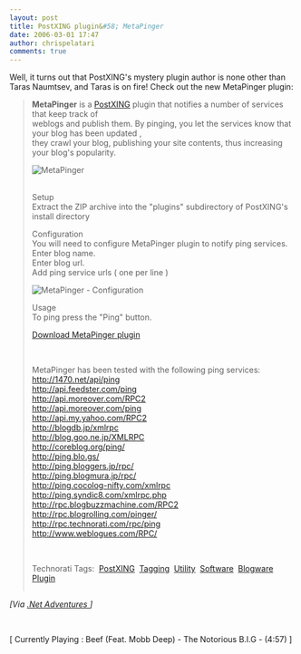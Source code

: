```yaml
---
layout: post
title: PostXING plugin&#58; MetaPinger
date: 2006-03-01 17:47
author: chrispelatari
comments: true
---
```


<p>Well, it turns out that PostXING's mystery plugin author is none other than
Taras Naumtsev, and Taras is on fire! Check out the new MetaPinger plugin:</p>
<blockquote>
  <p><strong>MetaPinger</strong> is a <a href="http://postxing.net/">PostXING</a> plugin that notifies a number of
  services that keep track of <br />weblogs and publish them. By pinging, you let
  the services know that your blog has been updated , <br />they crawl your blog,
  publishing your site contents, thus increasing your blog's popularity. </p>
  <p><img alt="MetaPinger" src="http://devintelligence.com/blog-images/MetaPinger.png" align="baseline" border="0" /></p>
  <p><br />Setup<br />Extract the ZIP archive into the "plugins" subdirectory of
  PostXING's install directory</p>
  <p>Configuration<br />You will need to configure MetaPinger plugin to notify
  ping services.<br />Enter blog name.<br />Enter blog url.<br />Add ping service urls
  ( one per line )</p>
  <p><img alt="MetaPinger - Configuration" src="http://devintelligence.com/blog-images/MetaPinger-Configuration.png" align="baseline" border="0" /></p>
  <p>Usage<br />To ping press the "Ping" button. </p>
  <p><a href="http://http://www.devintelligence.com/downloads/MetaPinger-1.0_zip.aspx">Download
  MetaPinger plugin</a></p>
  <p> </p>
  <p>MetaPinger has been tested with the following ping services:<br /><a href="http://1470.net/api/ping">http://1470.net/api/ping</a><br /><a href="http://api.feedster.com/ping">http://api.feedster.com/ping</a><br /><a href="http://api.moreover.com/RPC2">http://api.moreover.com/RPC2</a><br /><a href="http://api.moreover.com/ping">http://api.moreover.com/ping</a><br /><a href="http://api.my.yahoo.com/RPC2">http://api.my.yahoo.com/RPC2</a><br /><a href="http://blogdb.jp/xmlrpc">http://blogdb.jp/xmlrpc</a><br /><a href="http://blog.goo.ne.jp/XMLRPC">http://blog.goo.ne.jp/XMLRPC</a><br /><a href="http://coreblog.org/ping/">http://coreblog.org/ping/</a><br /><a href="http://ping.blo.gs/">http://ping.blo.gs/</a><br /><a href="http://ping.bloggers.jp/rpc/">http://ping.bloggers.jp/rpc/</a><br /><a href="http://ping.blogmura.jp/rpc/">http://ping.blogmura.jp/rpc/</a><br /><a href="http://ping.cocolog-nifty.com/xmlrpc">http://ping.cocolog-nifty.com/xmlrpc</a><br /><a href="http://ping.syndic8.com/xmlrpc.php">http://ping.syndic8.com/xmlrpc.php</a><br /><a href="http://rpc.blogbuzzmachine.com/RPC2">http://rpc.blogbuzzmachine.com/RPC2</a><br /><a href="http://rpc.blogrolling.com/pinger/">http://rpc.blogrolling.com/pinger/</a><br /><a href="http://rpc.technorati.com/rpc/ping">http://rpc.technorati.com/rpc/ping</a><br /><a href="http://www.weblogues.com/RPC/">http://www.weblogues.com/RPC/</a><br /></p>
  <p> </p>
  <p>Technorati Tags:  <a href="http://www.technorati.com/tag/PostXING">PostXING</a>  <a href="http://www.technorati.com/tag/Tagging">Tagging</a>  <a href="http://www.technorati.com/tag/Utility">Utility</a>  <a href="http://www.technorati.com/tag/Software">Software</a>  <a href="http://www.technorati.com/tag/Blogware">Blogware</a>  <a href="http://www.technorati.com/tag/Plugin">Plugin</a> 
  </p><p><img height="1" src="http://devintelligence.com/cs/aggbug.aspx?PostID=1161" width="1" /></p></blockquote><i>[Via <a href="http://devintelligence.com/cs/blogs/netadventures/archive/2006/03/01/1161.aspx">.Net
Adventures </a>]</i>
<p> </p>
<p class="media">[ Currently Playing : Beef (Feat. Mobb Deep) - The Notorious
B.I.G - (4:57) ]</p>
